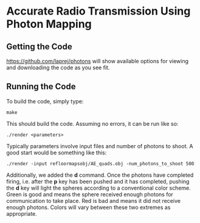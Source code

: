 Accurate Radio Transmission Using Photon Mapping
================================================

Getting the Code
----------------
https://github.com/laprej/photons will show available options for viewing
and downloading the code as you see fit.

Running the Code
----------------
To build the code, simply type:

    make

This should build the code.  Assuming no errors, it can be run like so:

    ./render <parameters>

Typically parameters involve input files and number of photons to shoot. A
good start would be something like this:

    ./render -input refloormapsobj/AE_quads.obj -num_photons_to_shoot 500

Additionally, we added the **d** command.  Once the photons have completed
firing, i.e. after the **p** key has been pushed and it has completed, pushing
the **d** key will light the spheres according to a conventional color scheme.
Green is good and means the sphere received enough photons for communication
to take place.  Red is bad and means it did not receive enough photons.  Colors
will vary between these two extremes as appropriate.